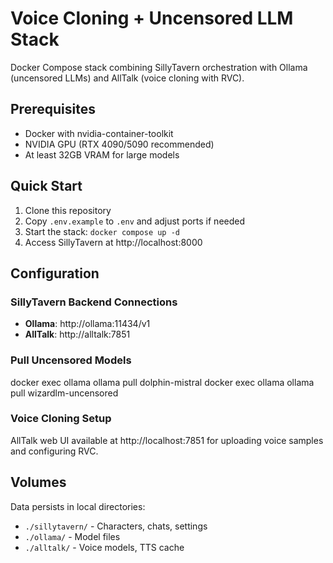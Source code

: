 # Voice Cloning + Uncensored LLM Stack

Docker Compose stack combining SillyTavern orchestration with Ollama (uncensored LLMs) and AllTalk (voice cloning with RVC).

## Prerequisites

- Docker with nvidia-container-toolkit
- NVIDIA GPU (RTX 4090/5090 recommended)
- At least 32GB VRAM for large models

## Quick Start

1. Clone this repository
2. Copy `.env.example` to `.env` and adjust ports if needed
3. Start the stack: `docker compose up -d`
4. Access SillyTavern at http://localhost:8000

## Configuration

### SillyTavern Backend Connections

- **Ollama**: http://ollama:11434/v1
- **AllTalk**: http://alltalk:7851

### Pull Uncensored Models

docker exec ollama ollama pull dolphin-mistral
docker exec ollama ollama pull wizardlm-uncensored

### Voice Cloning Setup

AllTalk web UI available at http://localhost:7851 for uploading voice samples and configuring RVC.

## Volumes

Data persists in local directories:
- `./sillytavern/` - Characters, chats, settings
- `./ollama/` - Model files
- `./alltalk/` - Voice models, TTS cache

